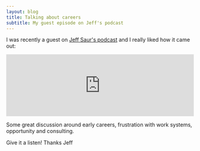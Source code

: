 ```yaml
---
layout: blog
title: Talking about careers
subtitle: My guest episode on Jeff's podcast
---
```


I was recently a guest on [Jeff Saur's podcast](https://www.jeffalytics.com/tom-critchlow-podcast/) and I really liked how it came out:

<iframe width="100%" height="166" scrolling="no" frameborder="no" src="https://w.soundcloud.com/player/?url=https%3A//api.soundcloud.com/tracks/369392063&amp;color=ff9900"></iframe>

Some great discussion around early careers, frustration with work systems, opportunity and consulting.

Give it a listen! Thanks Jeff